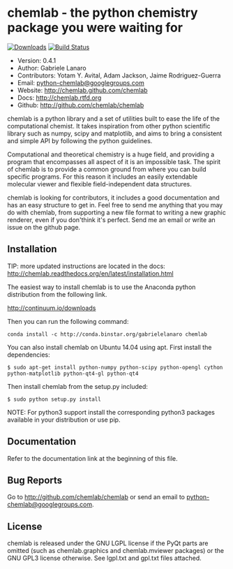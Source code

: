 chemlab - the python chemistry package you were waiting for
===========================================================

[![Downloads](https://img.shields.io/pypi/dm/chemlab.svg)](https://crate.io/package/chemlab)
[![Build Status](https://travis-ci.org/chemlab/chemlab.svg?branch=master)](https://travis-ci.org/chemlab/chemlab)

- Version: 0.4.1
- Author: Gabriele Lanaro
- Contributors: Yotam Y. Avital, Adam Jackson, Jaime Rodriguez-Guerra
- Email: python-chemlab@googlegroups.com
- Website: http://chemlab.github.com/chemlab
- Docs: http://chemlab.rtfd.org
- Github: http://github.com/chemlab/chemlab

chemlab is a python library and a set of utilities built to ease the
life of the computational chemist. It takes inspiration from other
python scientific library such as numpy, scipy and matplotlib, and aims
to bring a consistent and simple API by following the python
guidelines.


Computational and theoretical chemistry is a huge field, and providing
a program that encompasses all aspect of it is an impossible task. The
spirit of chemlab is to provide a common ground from where you can
build specific programs. For this reason it includes an easily
extendable molecular viewer and flexible field-independent data
structures.

chemlab is looking for contributors, it includes a good documentation
and has an easy structure to get in. Feel free to send me anything that
you may do with chemlab, from supporting a new file format to writing
a new graphic renderer, even if you don'think it's perfect. Send me an
email or write an issue on the github page.

Installation
------------

TIP: more updated instructions are located in the docs:
     http://chemlab.readthedocs.org/en/latest/installation.html

The easiest way to install chemlab is to use the Anaconda python distribution from the following link.

http://continuum.io/downloads

Then you can run the following command:

    conda install -c http://conda.binstar.org/gabrielelanaro chemlab

You can also install chemlab on Ubuntu 14.04 using apt. First install the dependencies:

    $ sudo apt-get install python-numpy python-scipy python-opengl cython python-matplotlib python-qt4-gl python-qt4

Then install chemlab from the setup.py included:

    $ sudo python setup.py install

NOTE: For python3 support install the corresponding python3
      packages available in your distribution or use pip.

Documentation
-------------

Refer to the documentation link at the beginning of this file.

Bug Reports
-----------

Go to http://github.com/chemlab/chemlab or send an email to python-chemlab@googlegroups.com.

License
-------

chemlab is released under the GNU LGPL license if the PyQt parts are omitted (such as chemlab.graphics and chemlab.mviewer packages) or the GNU GPL3 license otherwise. See lgpl.txt and gpl.txt files attached.
